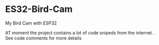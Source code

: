 # ES32-Bird-Cam
My Bird Cam with ESP32 


AT moment the project contains a lot of code snipeds from the internet . See code comments for more details
